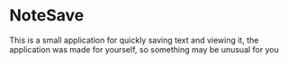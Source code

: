 # NoteSave
This is a small application for quickly saving text and viewing it, the application was made for yourself, so something may be unusual for you
